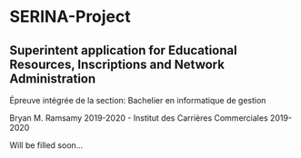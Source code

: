 # SERINA-Project

## **S**uperintent application for **E**ducational **R**esources, **I**nscriptions and **N**etwork **A**dministration

Épreuve intégrée de la section: Bachelier en informatique de gestion

Bryan M. Ramsamy 2019-2020 - Institut des Carrières Commerciales 2019-2020

Will be filled soon...
